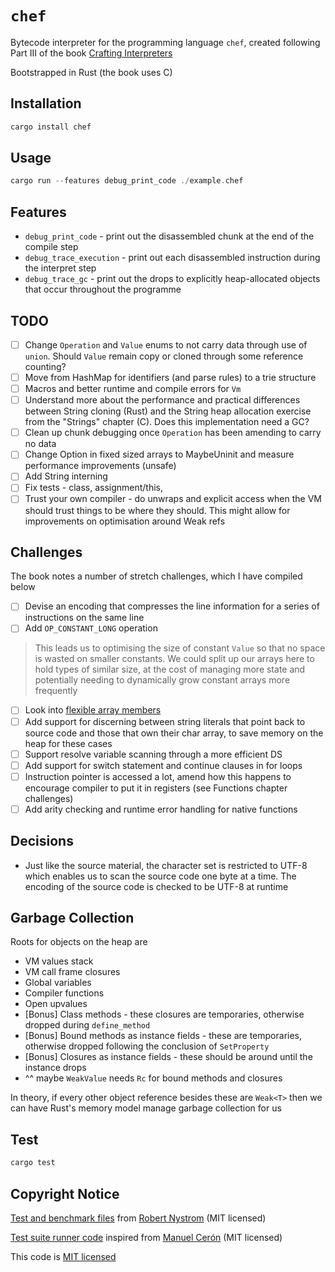 # `chef`

Bytecode interpreter for the programming language `chef`, created following Part III of the book [Crafting Interpreters](https://craftinginterpreters.com/)

Bootstrapped in Rust (the book uses C)

## Installation

```rust
cargo install chef
```

## Usage

```rust
cargo run --features debug_print_code ./example.chef
```

## Features

- `debug_print_code` - print out the disassembled chunk at the end of the compile step
- `debug_trace_execution` - print out each disassembled instruction during the interpret step
- `debug_trace_gc` - print out the drops to explicitly heap-allocated objects that occur throughout the programme

## TODO

- [ ] Change `Operation` and `Value` enums to not carry data through use of `union`. Should `Value` remain copy or cloned through some reference counting?
- [ ] Move from HashMap for identifiers (and parse rules) to a trie structure
- [ ] Macros and better runtime and compile errors for `Vm`
- [ ] Understand more about the performance and practical differences between String cloning (Rust) and the String heap allocation exercise from the "Strings" chapter (C). Does this implementation need a GC?
- [ ] Clean up chunk debugging once `Operation` has been amending to carry no data
- [ ] Change Option in fixed sized arrays to MaybeUninit and measure performance improvements (unsafe)
- [ ] Add String interning
- [ ] Fix tests - class, assignment/this,
- [ ] Trust your own compiler - do unwraps and explicit access when the VM should trust things to be where they should. This might allow for improvements on optimisation around Weak refs

## Challenges

The book notes a number of stretch challenges, which I have compiled below

- [ ] Devise an encoding that compresses the line information for a series of instructions on the same line
- [ ] Add `OP_CONSTANT_LONG` operation

> This leads us to optimising the size of constant `Value` so that no space is wasted on smaller constants. We could split up our arrays here to hold types of similar size, at the cost of managing more state and potentially needing to dynamically grow constant arrays more frequently

- [ ] Look into [flexible array members](https://en.wikipedia.org/wiki/Flexible_array_member)
- [ ] Add support for discerning between string literals that point back to source code and those that own their char array, to save memory on the heap for these cases
- [ ] Support resolve variable scanning through a more efficient DS
- [ ] Add support for switch statement and continue clauses in for loops
- [ ] Instruction pointer is accessed a lot, amend how this happens to encourage compiler to put it in registers (see Functions chapter challenges)
- [ ] Add arity checking and runtime error handling for native functions

## Decisions

- Just like the source material, the character set is restricted to UTF-8 which enables us to scan the source code one byte at a time. The encoding of the source code is checked to be UTF-8 at runtime

## Garbage Collection

Roots for objects on the heap are

- VM values stack
- VM call frame closures
- Global variables
- Compiler functions
- Open upvalues
- [Bonus] Class methods - these closures are temporaries, otherwise dropped during `define_method`
- [Bonus] Bound methods as instance fields - these are temporaries, otherwise dropped following the conclusion of `SetProperty`
- [Bonus] Closures as instance fields - these should be around until the instance drops
- ^^ maybe `WeakValue` needs `Rc` for bound methods and closures

In theory, if every other object reference besides these are `Weak<T>` then we can have Rust's memory model manage garbage collection for us

## Test

```sh
cargo test
```

## Copyright Notice

[Test and benchmark files](./tests/suite/) from [Robert Nystrom](https://github.com/munificent/craftinginterpreters) (MIT licensed)

[Test suite runner code](./tests/run.rs) inspired from [Manuel Cerón](https://github.com/ceronman/loxido/tree/unsafe) (MIT licensed)

This code is [MIT licensed](./LICENSE)
